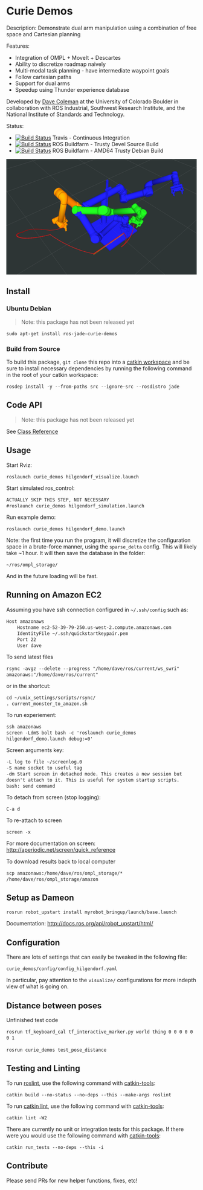 # Curie Demos

Description: Demonstrate dual arm manipulation using a combination of free space and Cartesian planning

Features:

 - Integration of OMPL + MoveIt + Descartes
 - Ability to discretize roadmap naively
 - Multi-modal task planning - have intermediate waypoint goals
 - Follow cartesian paths
 - Support for dual arms
 - Speedup using Thunder experience database

Developed by [Dave Coleman](http://dav.ee/) at the University of Colorado Boulder in collaboration with ROS Industrial, Southwest Research Institute, and the National Institute of Standards and Technology.

Status:

 * [![Build Status](https://travis-ci.org/davetcoleman/curie_demos.svg)](https://travis-ci.org/davetcoleman/curie_demos) Travis - Continuous Integration
 * [![Build Status](http://build.ros.org/buildStatus/icon?job=Jsrc_uT__curie_demos__ubuntu_trusty__source)](http://build.ros.org/view/Jsrc_uT/job/Jsrc_uT__curie_demos__ubuntu_trusty__source/) ROS Buildfarm - Trusty Devel Source Build
 * [![Build Status](http://build.ros.org/buildStatus/icon?job=Jbin_uT64__curie_demos__ubuntu_trusty_amd64__binary)](http://build.ros.org/view/Jbin_uT64/job/Jbin_uT64__curie_demos__ubuntu_trusty_amd64__binary/) ROS Buildfarm - AMD64 Trusty Debian Build

![](resources/screenshot.png)

## Install

### Ubuntu Debian

> Note: this package has not been released yet

    sudo apt-get install ros-jade-curie-demos

### Build from Source

To build this package, ``git clone`` this repo into a [catkin workspace](http://wiki.ros.org/catkin/Tutorials/create_a_workspace) and be sure to install necessary dependencies by running the following command in the root of your catkin workspace:

    rosdep install -y --from-paths src --ignore-src --rosdistro jade

## Code API

> Note: this package has not been released yet

See [Class Reference](http://docs.ros.org/jade/api/curie_demos/html/)

## Usage

Start Rviz:

    roslaunch curie_demos hilgendorf_visualize.launch

Start simulated ros_control:

    ACTUALLY SKIP THIS STEP, NOT NECESSARY
    #roslaunch curie_demos hilgendorf_simulation.launch

Run example demo:

    roslaunch curie_demos hilgendorf_demo.launch

Note: the first time you run the program, it will discretize the configuration space in a brute-force manner, using the ``sparse_delta`` config. This will likely take ~1 hour. It will then save the database in the folder:

    ~/ros/ompl_storage/

And in the future loading will be fast.

## Running on Amazon EC2

Assuming you have ssh connection configured in ``~/.ssh/config`` such as:

    Host amazonaws
        Hostname ec2-52-39-79-250.us-west-2.compute.amazonaws.com
        IdentityFile ~/.ssh/quickstartkeypair.pem
        Port 22
        User dave

To send latest files

    rsync -avgz --delete --progress "/home/dave/ros/current/ws_swri" amazonaws:"/home/dave/ros/current"

or in the shortcut:

    cd ~/unix_settings/scripts/rsync/
    . current_monster_to_amazon.sh

To run experiement:

    ssh amazonaws
    screen -LdmS bolt bash -c 'roslaunch curie_demos hilgendorf_demo.launch debug:=0'

Screen arguments key:

    -L log to file ~/screenlog.0
    -S name socket to useful tag
    -dm Start screen in detached mode. This creates a new session but doesn't attach to it. This is useful for system startup scripts.
    bash: send command

To detach from screen (stop logging):

    C-a d

To re-attach to screen

    screen -x

For more documentation on screen: http://aperiodic.net/screen/quick_reference

To download results back to local computer

    scp amazonaws:/home/dave/ros/ompl_storage/* /home/dave/ros/ompl_storage/amazon

## Setup as Dameon

    rosrun robot_upstart install myrobot_bringup/launch/base.launch

Documentation: http://docs.ros.org/api/robot_upstart/html/

## Configuration

There are lots of settings that can easily be tweaked in the following file:

    curie_demos/config/config_hilgendorf.yaml

In particular, pay attention to the ``visualize/`` configurations for more indepth view of what is going on.

## Distance between poses

Unfinished test code

    rosrun tf_keyboard_cal tf_interactive_marker.py world thing 0 0 0 0 0 0 1

    rosrun curie_demos test_pose_distance

## Testing and Linting

To run [roslint](http://wiki.ros.org/roslint), use the following command with [catkin-tools](https://catkin-tools.readthedocs.org/):

    catkin build --no-status --no-deps --this --make-args roslint

To run [catkin lint](https://pypi.python.org/pypi/catkin_lint), use the following command with [catkin-tools](https://catkin-tools.readthedocs.org/):

    catkin lint -W2

There are currently no unit or integration tests for this package. If there were you would use the following command with [catkin-tools](https://catkin-tools.readthedocs.org/):

    catkin run_tests --no-deps --this -i

## Contribute

Please send PRs for new helper functions, fixes, etc!
